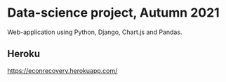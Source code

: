 # Data-science project, Autumn 2021

Web-application using Python, Django, Chart.js and Pandas.

## Heroku

https://econrecovery.herokuapp.com/
